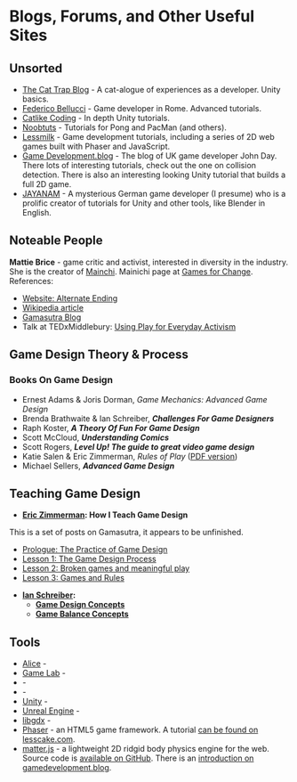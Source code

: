 # Blogs, Forums, and Other Useful Sites

## Unsorted

* [The Cat Trap Blog](https://cattrapstudios.com/blog/) - A cat-alogue of experiences as a developer. Unity basics.
* [Federico Bellucci](https://www.febucci.com) - Game developer in Rome. Advanced tutorials.
* [Catlike Coding](https://catlikecoding.com) - In depth Unity tutorials.
* [Noobtuts](https://noobtuts.com) - Tutorials for Pong and PacMan (and others).
* [Lessmilk](http://www.lessmilk.com) - Game development tutorials, including a series of 2D web games built with Phaser and JavaScript.
* [Game Development.blog](https://www.gamedevelopment.blog) - The blog of UK game developer John Day. There lots of interesting tutorials, check out the one on collision detection. There is also an interesting looking Unity tutorial that builds a full 2D game.
* [JAYANAM](http://jayanam.com) - A mysterious German game developer (I presume) who is a prolific creator of tutorials for Unity and other tools, like Blender in English.

## Noteable People

**Mattie Brice** - game critic and activist, interested in diversity in the industry. She is the creator of [Mainchi](http://www.mattiebrice.com/mainichi/). Mainichi page at [Games for Change](http://www.gamesforchange.org/game/mainichi/). References:
* [Website: Alternate Ending](http://www.mattiebrice.com)
* [Wikipedia article](https://en.wikipedia.org/wiki/Mattie_Brice)
* [Gamasutra Blog](https://www.gamasutra.com/blogs/MattieBrice/900793/)
* Talk at TEDxMiddlebury: [Using Play for Everyday Activism](https://youtu.be/tS4RvkiloHE)

## Game Design Theory & Process

### Books On Game Design

* Ernest Adams & Joris Dorman, *Game Mechanics: Advanced Game Design*
* Brenda Brathwaite & Ian Schreiber, ***Challenges For Game Designers***
* Raph Koster, ***A Theory Of Fun For Game Design***
* Scott McCloud, ***Understanding Comics***
* Scott Rogers, ***Level Up! The guide to great video game design***
* Katie Salen & Eric Zimmerman, *Rules of Play* ([PDF version](https://gamifique.files.wordpress.com/2011/11/1-rules-of-play-game-design-fundamentals.pdf))
* Michael Sellers, ***Advanced Game Design***

## Teaching Game Design

* **[Eric Zimmerman](http://www.ericzimmerman.com): How I Teach Game Design**

This is a set of posts on Gamasutra, it appears to be unfinished.

  - [Prologue: The Practice of Game Design](https://www.gamasutra.com/blogs/EricZimmerman/20130916/200310/How_I_Teach_Game_Design_prologue.php)
  - [Lesson 1: The Game Design Process](https://www.gamasutra.com/blogs/EricZimmerman/20131019/202710/How_I_Teach_Game_Design_Lesson_1_The_Game_Design_Process.php)
  - [Lesson 2: Broken games and meaningful play](https://www.gamasutra.com/blogs/EricZimmerman/20140811/223107/How_I_Teach_Game_Design_Lesson_2_Broken_games_and_meaningful_play.php)
  - [Lesson 3: Games and Rules](https://www.gamasutra.com/blogs/EricZimmerman/20140826/224202/How_I_Teach_game_Design_Lesson_3_Games_and_Rules_.php)
  
* **[Ian Schreiber](http://teachingdesign.blogspot.com):**
  - **[Game Design Concepts](https://gamedesignconcepts.wordpress.com)**
  - **[Game Balance Concepts](https://gamebalanceconcepts.wordpress.com)**

## Tools

* [Alice]() - 
* [Game Lab]() - 
* []() - 
* []() - 
* [Unity]() - 
* [Unreal Engine]() - 
* [libgdx]() - 
* [Phaser](https://phaser.io) - an HTML5 game framework. A tutorial [can be found on lesscake.com](https://www.lesscake.com/phaser-game-tutorial).
* [matter.js](http://brm.io/matter-js/) - a lightweight 2D ridgid body physics engine for the web. Source code is [available on GitHub](https://github.com/liabru/matter-js). There is an [introduction on gamedevelopment.blog](https://www.gamedevelopment.blog/matter-js-basics-developing-games/).
